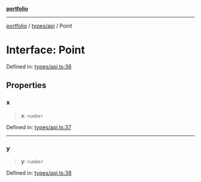 [**portfolio**](../../../README.md)

***

[portfolio](../../../modules.md) / [types/api](../README.md) / Point

# Interface: Point

Defined in: [types/api.ts:36](https://github.com/tnorlund/Portfolio/blob/0c1ec22948cc2180aa46f165411bb581e3d72c8d/portfolio/types/api.ts#L36)

## Properties

### x

> **x**: `number`

Defined in: [types/api.ts:37](https://github.com/tnorlund/Portfolio/blob/0c1ec22948cc2180aa46f165411bb581e3d72c8d/portfolio/types/api.ts#L37)

***

### y

> **y**: `number`

Defined in: [types/api.ts:38](https://github.com/tnorlund/Portfolio/blob/0c1ec22948cc2180aa46f165411bb581e3d72c8d/portfolio/types/api.ts#L38)
